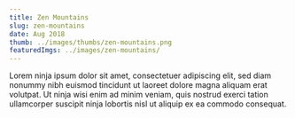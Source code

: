 ```yaml
---
title: Zen Mountains
slug: zen-mountains
date: Aug 2018
thumb: ../images/thumbs/zen-mountains.png
featuredImgs: ../images/zen-mountains/
---
```


Lorem ninja ipsum dolor sit amet, consectetuer adipiscing elit, sed diam nonummy nibh euismod tincidunt ut laoreet dolore magna aliquam erat volutpat. Ut ninja wisi enim ad minim veniam, quis nostrud exerci tation ullamcorper suscipit ninja lobortis nisl ut aliquip ex ea commodo consequat.
